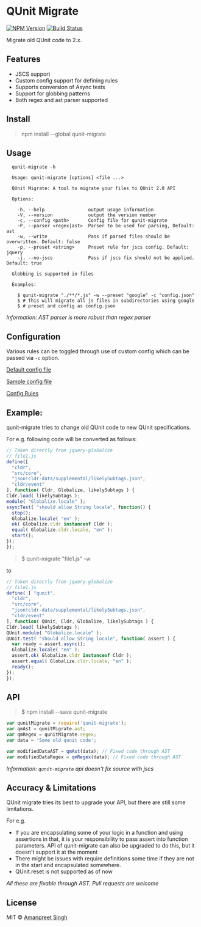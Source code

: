 # QUnit Migrate 
[![NPM Version](https://img.shields.io/npm/v/qunit-migrate.svg?style=flat)](https://www.npmjs.com/package/qunit-migrate)
[![Build Status](https://travis-ci.org/apsdehal/qunit-migrate.svg?branch=master)](https://travis-ci.org/apsdehal/qunit-migrate)

Migrate old QUnit code to 2.x.

## Features

- JSCS support
- Custom config support for defining rules
- Supports conversion of Async tests
- Support for globbing patterns
- Both regex and ast parser supported

## Install

> npm install --global qunit-migrate

## Usage

```
  qunit-migrate -h

  Usage: qunit-migrate [options] <file ...>

  QUnit Migrate: A tool to migrate your files to QUnit 2.0 API

  Options:

    -h, --help                output usage information
    -V, --version             output the version number
    -c, --config <path>       Config file for qunit-migrate
    -P, --parser <regex|ast>  Parser to be used for parsing, Default: ast
    -w, --write               Pass if parsed files should be overwritten. Default: false
    -p, --preset <string>     Preset rule for jscs config. Default: jquery
    -j, --no-jscs             Pass if jscs fix should not be applied. Default: true

  Globbing is supported in files

  Examples:

    $ qunit-migrate "./**/*.js" -w --preset "google" -c "config.json"
    $ # This will migrate all js files in subdirectories using google
    $ # preset and config as config.json
```

*Information: AST parser is more robust than regex parser*


## Configuration

Various rules can be toggled through use of custom config which can be passed via `-c` option.

[Default config file](examples/default.config.json)

[Sample config file](examples/sample.config.json)

[Config Rules](examples)

## Example:

qunit-migrate tries to change old QUnit code to new QUnit specifications.

For e.g. following code will be converted as follows:

```js
// Taken directly from jquery-globalize
// file1.js
define([
  "cldr",
  "src/core",
  "json!cldr-data/supplemental/likelySubtags.json",
  "cldr/event"
], function( Cldr, Globalize, likelySubtags ) {
Cldr.load( likelySubtags );
module( "Globalize.locale" );
ssyncTest( "should allow String locale", function() {
  stop();
  Globalize.locale( "en" );
  ok( Globalize.cldr instanceof Cldr );
  equal( Globalize.cldr.locale, "en" );
  start();
});
});
```
> $ qunit-migrate "file1.js" -w

to

```js
// Taken directly from jquery-globalize
// file1.js
define( [ "qunit",
  "cldr",
  "src/core",
  "json!cldr-data/supplemental/likelySubtags.json",
  "cldr/event"
], function( QUnit, Cldr, Globalize, likelySubtags ) {
Cldr.load( likelySubtags );
QUnit.module( "Globalize.locale" );
QUnit.test( "should allow String locale", function( assert ) {
  var ready = assert.async();
  Globalize.locale( "en" );
  assert.ok( Globalize.cldr instanceof Cldr );
  assert.equal( Globalize.cldr.locale, "en" );
  ready();
});
});
```

## API
> $ npm install --save qunit-migrate

```js
var qunitMigrate = require('qunit-migrate');
var qmAst = qunitMigrate.ast;
var qmRegex = qunitMigrate.regex;
var data = 'Some old qunit code';

var modifiedDataAST = qmAst(data); // Fixed code through AST
var modifiedDataRegex = qmRegex(data); // Fixed code through AST
```

*Information: `qunit-migrate` api doesn't fix source with jscs*

## Accuracy & Limitations

QUnit migrate tries its best to upgrade your API, but there are still some limitations. 

For e.g. 
- If you are encapsulating some of your logic in a function and using assertions in that, it is 
your responsibility to pass assert into function parameters. API of qunit-migrate can also be upgraded to do this, but it doesn't support it at the moment
- There might be issues with require definitions some time if they are not in the start and encapsulated somewhere.
- QUnit.reset is not supported as of now

*All these are fixable through AST. _Pull requests_ are welcome* 

## License

MIT © [Amanpreet Singh](https://apsdehal.in)
